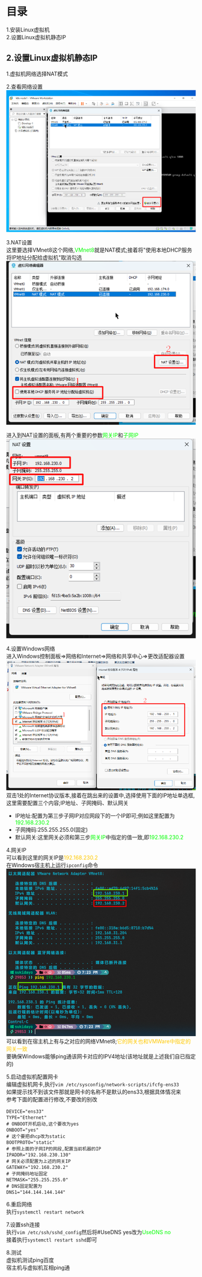 # 目录 
1.安装Linux虚拟机  
2.设置Linux虚拟机静态IP  



## 2.设置Linux虚拟机静态IP  
1.虚拟机网络选择NAT模式  

2.查看网络设置  
![查看网络设置](resources/VMWare/1.png)  

3.NAT设置  
这里要选择VMnet8这个网络,<font color="#00FF00">VMnet8</font>就是NAT模式;接着将"使用本地DHCP服务将IP地址分配给虚拟机"取消勾选  
![网络设置](resources/VMWare/2.png)

进入到NAT设置的面板,有两个重要的参数<font color="#00FF00">网关IP</font>和<font color="#00FF00">子网IP</font>  
![NAT设置](resources/VMWare/3.png)  

4.设置Windows网络  
进入Windows控制面板=>网络和Internet=>网络和共享中心=>更改适配器设置
![Windows网络设置](resources/VMWare/6.png)  
双击1处的Internet协议版本,接着在跳出来的设置中,选择使用下面的IP地址单选框,这里需要配置三个内容;IP地址、子网掩码、默认网关  
* IP地址:配置为第三步子网IP对应网段下的一个IP即可;例如这里配置为<font color="#00FF00">192.168.230.2</font>  
* 子网掩码:255.255.255.0(固定)
* 默认网关:这里网关必须和第三步<font color="#00FF00">网关IP</font>中指定的值一致,即<font color="#00FF00">192.168.230.2</font>  


4.网关IP  
可以看到这里的网关IP是<font color="#FFC800">192.168.230.2</font>  
在Windows宿主机上运行`ipconfig`命令  
![宿主机](resources/VMWare/4.png)  
可以看到在宿主机上有与之对应的网络VMnet8;<font color="#FFC800">它的网关也和VMWare中指定的网关一致</font>  
要确保Windows能够ping通该网卡对应的IPV4地址(该地址就是上述我们自已指定的) 

5.启动虚拟机配置网卡  
编辑虚拟机网卡,执行`vim /etc/sysconfig/network-scripts/ifcfg-ens33`  
如果提示找不到该文件那就是网卡的名称不是默认的ens33,根据具体情况来  
参考下面的配置进行修改,不要改的别改  
```properties
DEVICE="ens33"
TYPE="Ethernet"
# ONBOOT开机启动,这个要改为yes
ONBOOT="yes"
# 这个要把dhcp改为static
BOOTPROTO="static"
# 参照上面的子网IP的网段,配置当前机器的IP
IPADDR="192.168.230.130"
# 网关必须配置为上述的网关IP
GATEWAY="192.168.230.2"
# 子网掩码地址固定
NETMASK="255.255.255.0"
# DNS固定配置为
DNS1="144.144.144.144"
```

6.重启网络  
执行`systemctl restart network`  

7.设置ssh连接  
执行`vim /etc/ssh/sshd_config`然后将#UseDNS yes改为<font color="#00FF00">UseDNS no</font>  
接着执行`systemctl restart sshd`即可  

8.测试  
虚拟机测试ping百度  
宿主机与虚拟机互相ping通  


